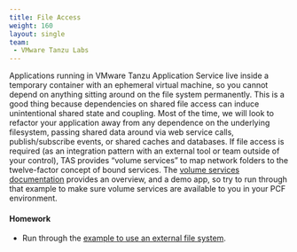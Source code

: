 ```yaml
---
title: File Access
weight: 160
layout: single
team:
 - VMware Tanzu Labs
---
```


Applications running in VMware Tanzu Application Service live inside a temporary container with an ephemeral virtual machine, so you cannot depend on anything sitting around on the file system permanently. This is a good thing because dependencies on shared file access can induce unintentional shared state and coupling. Most of the time, we will look to refactor your application away from any dependence on the underlying filesystem, passing shared data around via web service calls, publish/subscribe events, or shared caches and databases. If file access is required (as an integration pattern with an external tool or team outside of your control), TAS provides “volume services” to map network folders to the twelve-factor concept of bound services. The [volume services documentation](https://docs.pivotal.io/application-service/2-11/devguide/services/using-vol-services.html) provides an overview, and a demo app, so try to run through that example to make sure volume services are available to you in your PCF environment.


#### Homework

- Run through the [example to use an external file system](https://docs.pivotal.io/application-service/2-11/devguide/services/using-vol-services.html).


